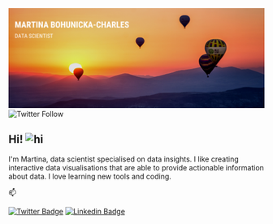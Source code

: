 ![Profile banner](https://github.com/mBohunickaCharles/mBohunickaCharles/blob/main/assets/banner.png)
![Twitter Follow](https://img.shields.io/twitter/follow/MBohunicka?color=green&label=%40MBohunicka&logo=twitter&style=plastic)

## Hi! <img src="https://user-images.githubusercontent.com/1303154/88677602-1635ba80-d120-11ea-84d8-d263ba5fc3c0.gif" width="28px" height="28px" alt="hi">

I'm Martina, data scientist specialised on data insights. I like creating interactive data visualisations that are able to provide actionable information about data. I love learning new tools and coding.

:mailbox: 

[![Twitter Badge](https://img.shields.io/badge/-@MBohunicka-1ca0f1?style=flat&labelColor=1ca0f1&logo=twitter&logoColor=white&link=https://twitter.com/MBohunicka)](https://twitter.com/MBohunicka) [![Linkedin Badge](https://img.shields.io/badge/-Martina-Bohunicka-Charles-0e76a8?style=flat&labelColor=0e76a8&logo=linkedin&logoColor=white)](https://www.linkedin.com/in/martina-bohunická-charles-22b468b1//)
